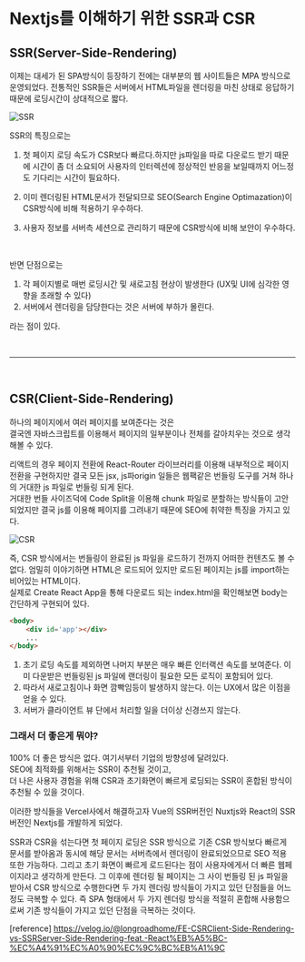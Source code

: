 # Nextjs를 이해하기 위한 SSR과 CSR

## SSR(Server-Side-Rendering)

이제는 대세가 된 SPA방식이 등장하기 전에는 대부분의 웹 사이트들은 MPA 방식으로 운영되었다.
전통적인 SSR들은 서버에서 HTML파일을 렌더링을 마친 상태로 응답하기 때문에 로딩시간이 상대적으로 짧다.

![SSR](https://eumericano.s3.ap-northeast-2.amazonaws.com/dev/SSR.png "SSR")

SSR의 특징으로는

1.  첫 페이지 로딩 속도가 CSR보다 빠르다.하지만 js파일을 따로 다운로드 받기 때문에 시간이 좀 더 소요되어 사용자의 인터렉션에 정상적인 반응을 보일때까지 어느정도 기다리는 시간이 필요하다.

2.  이미 렌더링된 HTML문서가 전달되므로 SEO(Search Engine Optimazation)이 CSR방식에 비해 적용하기 우수하다.

3.  사용자 정보를 서버측 세션으로 관리하기 때문에 CSR방식에 비해 보안이 우수하다.

<br />

반면 단점으로는

1. 각 페이지별로 매번 로딩시간 및 새로고침 현상이 발생한다 (UX및 UI에 심각한 영향을 초래할 수 있다)
2. 서버에서 렌더링을 담당한다는 것은 서버에 부하가 몰린다.

라는 점이 있다.

<br />    
    
---   
<br />    
   
## CSR(Client-Side-Rendering)
    
하나의 페이지에서 여러 페이지를 보여준다는 것은    
결국엔 자바스크립트를 이용해서 페이지의 일부분이나 전체를 갈아치우는 것으로 생각해볼 수 있다.

리액트의 경우 페이지 전환에 React-Router 라이브러리를 이용해 내부적으로 페이지 전환을 구현하지만 결국 모든 jsx, js파origin 일들은 웹팩같은 번들링 도구를 거쳐 하나의 거대한 js 파일로 번들링 되게 된다.  
거대한 번들 사이즈덕에 Code Split을 이용해 chunk 파일로 분할하는 방식들이 고안되었지만 결국 js를 이용해 페이지를 그려내기 때문에 SEO에 취약한 특징을 가지고 있다.

![CSR](https://eumericano.s3.ap-northeast-2.amazonaws.com/dev/CSR.png "CSR")

즉, CSR 방식에서는 번들링이 완료된 js 파일을 로드하기 전까지 어떠한 컨텐츠도 볼 수 없다. 엄밀히 이야기하면 HTML은 로드되어 있지만 로드된 페이지는 js를 import하는 비어있는 HTML이다.  
실제로 Create React App을 통해 다운로드 되는 index.html을 확인해보면 body는 간단하게 구현되어 있다.

```HTML
<body>
    <div id='app'></div>
    ...
</body>
```

1. 초기 로딩 속도를 제외하면 나머지 부분은 매우 빠른 인터랙션 속도를 보여준다. 이미 다운받은 번들링된 js 파일에 랜더링이 필요한 모든 로직이 포함되어 있다.
2. 따라서 새로고침이나 화면 깜빡임등이 발생하지 않는다. 이는 UX에서 많은 이점을 얻을 수 있다.
3. 서버가 클라이언트 뷰 단에서 처리할 일을 더이상 신경쓰지 않는다.

### 그래서 더 좋은게 뭐야?

100% 더 좋은 방식은 없다. 여기서부터 기업의 방향성에 달려있다.  
SEO에 최적화를 위해서는 SSR이 추천될 것이고,  
더 나은 사용자 경험을 위해 CSR과 초기화면이 빠르게 로딩되는 SSR이 혼합된 방식이 추천될 수 있을 것이다.

이러한 방식들을 Vercel사에서 해결하고자 Vue의 SSR버전인 Nuxtjs와 React의 SSR버전인 Nextjs를 개발하게 되었다.

SSR과 CSR을 섞는다면 첫 페이지 로딩은 SSR 방식으로 기존 CSR 방식보다 빠르게 문서를 받아옴과 동시에 해당 문서는 서버측에서 렌더링이 완료되었으므로 SEO 적용 또한 가능하다. 그리고 초기 화면이 빠르게 로드된다는 점이 사용자에게서 더 빠른 웹페이지라고 생각하게 만든다.
그 이후에 렌더링 될 페이지는 그 사이 번들링 된 js 파일을 받아서 CSR 방식으로 수행한다면 두 가지 렌더링 방식들이 가지고 있던 단점들을 어느정도 극복할 수 있다. 즉 SPA 형태에서 두 가지 렌더링 방식을 적절히 혼합해 사용함으로써 기존 방식들이 가지고 있던 단점을 극복하는 것이다.

[reference] https://velog.io/@longroadhome/FE-CSRClient-Side-Rendering-vs-SSRServer-Side-Rendering-feat.-React%EB%A5%BC-%EC%A4%91%EC%A0%90%EC%9C%BC%EB%A1%9C
